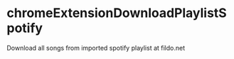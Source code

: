 # chromeExtensionDownloadPlaylistSpotify
Download all songs from imported spotify playlist at fildo.net

